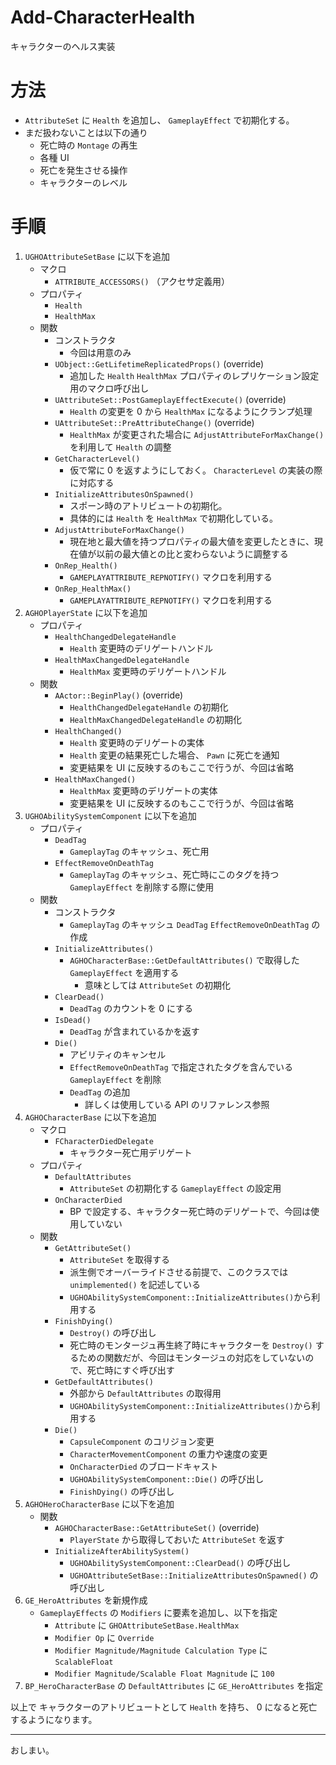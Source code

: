 # Add-CharacterHealth
キャラクターのヘルス実装

# 方法

* `AttributeSet` に `Health` を追加し、 `GameplayEffect` で初期化する。
* まだ扱わないことは以下の通り
	* 死亡時の `Montage` の再生
	* 各種 UI
	* 死亡を発生させる操作
	* キャラクターのレベル

# 手順

1. `UGHOAttributeSetBase` に以下を追加
	* マクロ
		* `ATTRIBUTE_ACCESSORS()` （アクセサ定義用）
	* プロパティ
		* `Health`
		* `HealthMax`
	* 関数
		* コンストラクタ
			* 今回は用意のみ
		* `UObject::GetLifetimeReplicatedProps()` (override)
			* 追加した `Health` `HealthMax` プロパティのレプリケーション設定用のマクロ呼び出し
		* `UAttributeSet::PostGameplayEffectExecute()` (override)
			* `Health` の変更を 0 から `HealthMax` になるようにクランプ処理
		* `UAttributeSet::PreAttributeChange()` (override)
			* `HealthMax` が変更された場合に `AdjustAttributeForMaxChange()` を利用して `Health` の調整
		* `GetCharacterLevel()`
			* 仮で常に 0 を返すようにしておく。 `CharacterLevel` の実装の際に対応する
    	* `InitializeAttributesOnSpawned()`
			* スポーン時のアトリビュートの初期化。
			* 具体的には `Health` を `HealthMax` で初期化している。
    	* `AdjustAttributeForMaxChange()`
			* 現在地と最大値を持つプロパティの最大値を変更したときに、現在値が以前の最大値との比と変わらないように調整する
    	* `OnRep_Health()`
			* `GAMEPLAYATTRIBUTE_REPNOTIFY()` マクロを利用する
    	* `OnRep_HealthMax()`
			* `GAMEPLAYATTRIBUTE_REPNOTIFY()` マクロを利用する
1. `AGHOPlayerState` に以下を追加
	* プロパティ
		* `HealthChangedDelegateHandle`
			* `Health` 変更時のデリゲートハンドル
		* `HealthMaxChangedDelegateHandle`
			* `HealthMax` 変更時のデリゲートハンドル
	* 関数
		* `AActor::BeginPlay()` (override)
			* `HealthChangedDelegateHandle` の初期化
			* `HealthMaxChangedDelegateHandle` の初期化
		* `HealthChanged()`
			* `Health` 変更時のデリゲートの実体
			* `Health` 変更の結果死亡した場合、 `Pawn` に死亡を通知
			* 変更結果を UI に反映するのもここで行うが、今回は省略
		* `HealthMaxChanged()`
			* `HealthMax` 変更時のデリゲートの実体
			* 変更結果を UI に反映するのもここで行うが、今回は省略
1. `UGHOAbilitySystemComponent` に以下を追加
	* プロパティ
		* `DeadTag`
			* `GameplayTag` のキャッシュ、死亡用
		* `EffectRemoveOnDeathTag`
			* `GameplayTag` のキャッシュ、死亡時にこのタグを持つ `GameplayEffect` を削除する際に使用
	* 関数
		* コンストラクタ
			* `GameplayTag` のキャッシュ `DeadTag` `EffectRemoveOnDeathTag` の作成
		* `InitializeAttributes()`
			* `AGHOCharacterBase::GetDefaultAttributes()` で取得した `GameplayEffect` を適用する
				* 意味としては `AttributeSet` の初期化
		* `ClearDead()`
			* `DeadTag` のカウントを 0 にする
		* `IsDead()`
			* `DeadTag` が含まれているかを返す
		* `Die()`
			* アビリティのキャンセル
			* `EffectRemoveOnDeathTag` で指定されたタグを含んでいる `GameplayEffect` を削除
			* `DeadTag` の追加
				* 詳しくは使用している API のリファレンス参照
1. `AGHOCharacterBase` に以下を追加
	* マクロ
		* `FCharacterDiedDelegate`
			* キャラクター死亡用デリゲート
	* プロパティ
		* `DefaultAttributes`
			* `AttributeSet` の初期化する `GameplayEffect` の設定用
		* `OnCharacterDied`
			* BP で設定する、キャラクター死亡時のデリゲートで、今回は使用していない
	* 関数
		* `GetAttributeSet()`
			* `AttributeSet` を取得する
			* 派生側でオーバーライドさせる前提で、このクラスでは `unimplemented()` を記述している
			* `UGHOAbilitySystemComponent::InitializeAttributes()`から利用する
		* `FinishDying()`
			* `Destroy()` の呼び出し
			* 死亡時のモンタージュ再生終了時にキャラクターを `Destroy()` するための関数だが、今回はモンタージュの対応をしていないので、死亡時にすぐ呼び出す
		* `GetDefaultAttributes()`
			* 外部から `DefaultAttributes` の取得用
			* `UGHOAbilitySystemComponent::InitializeAttributes()`から利用する
		* `Die()`
			* `CapsuleComponent` のコリジョン変更
			* `CharacterMovementComponent` の重力や速度の変更
			* `OnCharacterDied` のブロードキャスト
			* `UGHOAbilitySystemComponent::Die()` の呼び出し
			* `FinishDying()` の呼び出し
1. `AGHOHeroCharacterBase` に以下を追加
	* 関数
		* `AGHOCharacterBase::GetAttributeSet()` (override)
			* `PlayerState` から取得しておいた `AttributeSet` を返す
		* `InitializeAfterAbilitySystem()`
			* `UGHOAbilitySystemComponent::ClearDead()` の呼び出し
			* `UGHOAttributeSetBase::InitializeAttributesOnSpawned()` の呼び出し
1. `GE_HeroAttributes` を新規作成
	* `GameplayEffects` の `Modifiers` に要素を追加し、以下を指定
		* `Attribute` に `GHOAttributeSetBase.HealthMax`
		* `Modifier Op` に `Override`
		* `Modifier Magnitude/Magnitude Calculation Type` に `ScalableFloat`
		* `Modifier Magnitude/Scalable Float Magnitude` に `100`
1. `BP_HeroCharacterBase` の `DefaultAttributes` に `GE_HeroAttributes` を指定

以上で キャラクターのアトリビュートとして `Health` を持ち、 0 になると死亡するようになります。


-----
おしまい。
